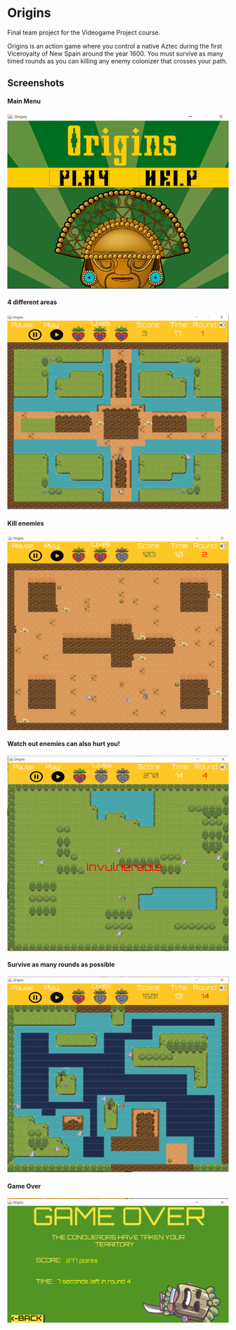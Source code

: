 # Origins
Final team project for the Videogame Project course.

Origins is an action game where you control a native Aztec during the first Viceroyalty of New Spain around the year 1600. 
You must survive as many timed rounds as you can killing any enemy colonizer that crosses your path.

## Screenshots
#### Main Menu
![Main Menu Image](./images/menu.png "Main Menu")
#### 4 different areas
![Areas Image](./images/round_1.png "Areas")
#### Kill enemies
![Kill Enemies Image](./images/dessert.png "Kill enemies")
#### Watch out enemies can also hurt you!
![Death Image](./images/death.png "You become invulnerable for some seconds after being hit.")
#### Survive as many rounds as possible
![Survive Image](./images/survive.png "Survive")
#### Game Over
![Game Over Image](./images/game_over.png "Game Over")
